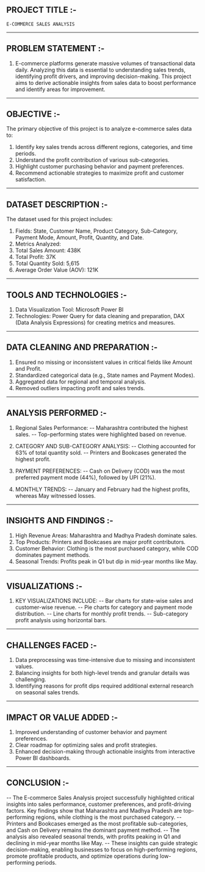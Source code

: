 ## PROJECT TITLE :-
    E-COMMERCE SALES ANALYSIS    
----------------------------------------------------------------------------------------------------

## PROBLEM STATEMENT :-

1) E-commerce platforms generate massive volumes of transactional data daily. Analyzing this data is essential to understanding sales trends, identifying profit drivers,        and    improving decision-making. This project aims to derive actionable insights from sales data to boost performance and identify areas for improvement.
----------------------------------------------------------------------------------------------------

## OBJECTIVE :-
  
The primary objective of this project is to analyze e-commerce sales data to:
1) Identify key sales trends across different regions, categories, and time periods.
2) Understand the profit contribution of various sub-categories.
3) Highlight customer purchasing behavior and payment preferences.
4) Recommend actionable strategies to maximize profit and customer satisfaction.
------------------------------------------------------------------------------------------------------

## DATASET DESCRIPTION :-
The dataset used for this project includes:
  1) Fields: State, Customer Name, Product Category, Sub-Category, Payment Mode, Amount, Profit, Quantity, and Date.
  2) Metrics Analyzed:
  3) Total Sales Amount: 438K
  4) Total Profit: 37K
  5) Total Quantity Sold: 5,615
  6) Average Order Value (AOV): 121K
--------------------------------------------------------------------------------------------------------  

## TOOLS AND TECHNOLOGIES :-
  1) Data Visualization Tool: Microsoft Power BI
  2) Technologies: Power Query for data cleaning and preparation, DAX (Data Analysis Expressions) for creating metrics and measures.
---------------------------------------------------------------------------------------------------------

## DATA CLEANING AND PREPARATION :-
  1) Ensured no missing or inconsistent values in critical fields like Amount and Profit.
  2) Standardized categorical data (e.g., State names and Payment Modes).
  3) Aggregated data for regional and temporal analysis.
  4) Removed outliers impacting profit and sales trends.
----------------------------------------------------------------------------------------------------------

## ANALYSIS PERFORMED :-
 
1) Regional Sales Performance:
  -- Maharashtra contributed the highest sales.
  -- Top-performing states were highlighted based on revenue.

2) CATEGORY AND SUB-CATEGORY ANALYSIS:
  -- Clothing accounted for 63% of total quantity sold.
  -- Printers and Bookcases generated the highest profit.

3) PAYMENT PREFERENCES:
  -- Cash on Delivery (COD) was the most preferred payment mode (44%), followed by UPI (21%).

4) MONTHLY TRENDS:
  -- January and February had the highest profits, whereas May witnessed losses.
-------------------------------------------------------------------------------------------------------------
   
## INSIGHTS AND FINDINGS :-
  1) High Revenue Areas: Maharashtra and Madhya Pradesh dominate sales.
  2) Top Products: Printers and Bookcases are major profit contributors.
  3) Customer Behavior: Clothing is the most purchased category, while COD dominates payment methods.
  4) Seasonal Trends: Profits peak in Q1 but dip in mid-year months like May.
-------------------------------------------------------------------------------------------------------------

## VISUALIZATIONS :-
  
1) KEY VISUALIZATIONS INCLUDE:
  -- Bar charts for state-wise sales and customer-wise revenue.
  -- Pie charts for category and payment mode distribution.
  -- Line charts for monthly profit trends.
  -- Sub-category profit analysis using horizontal bars.
--------------------------------------------------------------------------------------------------------------
   
## CHALLENGES FACED :-
  1) Data preprocessing was time-intensive due to missing and inconsistent values.
  2) Balancing insights for both high-level trends and granular details was challenging.
  3) Identifying reasons for profit dips required additional external research on seasonal sales trends.
---------------------------------------------------------------------------------------------------------------
   
## IMPACT OR VALUE ADDED :-
  1) Improved understanding of customer behavior and payment preferences.
  2) Clear roadmap for optimizing sales and profit strategies.
  3) Enhanced decision-making through actionable insights from interactive Power BI dashboards.
---------------------------------------------------------------------------------------------------------------

## CONCLUSION :-
  -- The E-commerce Sales Analysis project successfully highlighted critical insights into sales performance, customer preferences, and profit-driving factors. Key findings 
     show that Maharashtra and Madhya Pradesh are top-performing regions, while clothing is the most purchased category.
  -- Printers and Bookcases emerged as the most profitable sub-categories, and Cash on Delivery remains the dominant payment method.
  -- The analysis also revealed seasonal trends, with profits peaking in Q1 and declining in mid-year months like May.
  -- These insights can guide strategic decision-making, enabling businesses to focus on high-performing regions, promote profitable products, and optimize operations during 
     low-performing periods.
